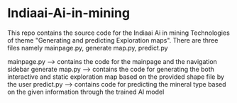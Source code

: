 # Indiaai-Ai-in-mining
This repo contains the source code for the Indiaai Ai in mining Technologies of theme "Generating and predicting Exploration maps".
There are three files namely mainpage.py, generate map.py, predict.py

mainpage.py --> contains the code for the mainpage and the navigation sidebar
generate map.py --> contains the code for generating the both interactive and static exploration map based on the provided shape file by the user
predict.py --> contains code for predicting the mineral type based on the given information through the trained AI model
